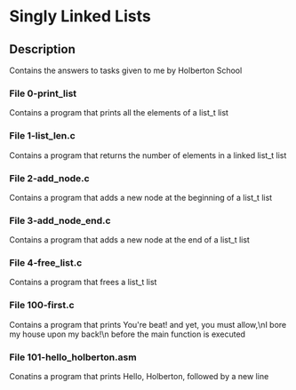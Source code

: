# Singly Linked Lists

## Description

Contains the answers to tasks given to me by Holberton School

### File 0-print_list

Contains a program that prints all the elements of a list_t list

### File 1-list_len.c

Contains a program that returns the number of elements in a linked list_t list

### File 2-add_node.c

Contains a program that adds a new node at the beginning of a list_t list

### File 3-add_node_end.c

Contains a program that adds a new node at the end of a list_t list

### File 4-free_list.c

Contains a program that frees a list_t list

### File 100-first.c

Contains a program that prints You're beat! and yet, you must allow,\nI bore my
house upon my back!\n before the main function is executed

### File 101-hello_holberton.asm

Conatins a program that prints Hello, Holberton, followed by a new line